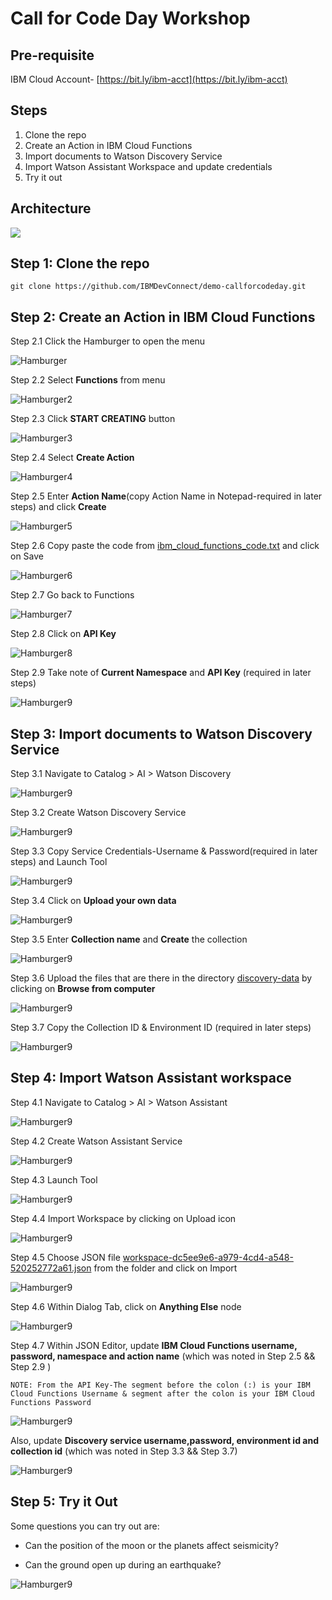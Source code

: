 # Call for Code Day Workshop

## Pre-requisite

IBM Cloud Account- [https://bit.ly/ibm-acct](https://bit.ly/ibm-acct)

## Steps

1. Clone the repo
2. Create an Action in IBM Cloud Functions
3. Import documents to Watson Discovery Service
4. Import Watson Assistant Workspace and update credentials
5. Try it out

## Architecture

![](readme-images/architecture.png)

## Step 1: Clone the repo

`git clone https://github.com/IBMDevConnect/demo-callforcodeday.git`

## Step 2: Create an Action in IBM Cloud Functions

Step 2.1 Click the Hamburger to open the menu

  ![Hamburger](readme-images/1.png)

Step 2.2 Select **Functions** from menu

  ![Hamburger2](readme-images/2.png)

Step 2.3 Click **START CREATING** button

  ![Hamburger3](readme-images/3.png)

Step 2.4 Select **Create Action**

  ![Hamburger4](readme-images/4.png)

Step 2.5 Enter **Action Name**(copy Action Name in Notepad-required in later steps) and click **Create**

  ![Hamburger5](readme-images/5.png)

Step 2.6 Copy paste the code from [ibm_cloud_functions_code.txt](https://github.com/IBMDevConnect/demo-callforcodeday/blob/master/ibm_cloud_functions_code.txt) and click on Save

![Hamburger6](readme-images/6.png)

Step 2.7 Go back to Functions

  ![Hamburger7](readme-images/7.png)

Step 2.8 Click on **API Key**

  ![Hamburger8](readme-images/8.png)

Step 2.9 Take note of **Current Namespace** and **API Key** (required in later steps)

  ![Hamburger9](readme-images/9.png)

## Step 3: Import documents to Watson Discovery Service

Step 3.1 Navigate to Catalog > AI > Watson Discovery

![Hamburger9](readme-images/18.png)

Step 3.2 Create Watson Discovery Service

![Hamburger9](readme-images/19.png)

Step 3.3 Copy Service Credentials-Username & Password(required in later steps) and Launch Tool

![Hamburger9](readme-images/21.png)

Step 3.4 Click on **Upload your own data**

![Hamburger9](readme-images/22.png)

Step 3.5 Enter **Collection name** and **Create** the collection

![Hamburger9](readme-images/23.png)

Step 3.6 Upload the files that are there in the directory [discovery-data](https://github.com/IBMDevConnect/demo-callforcodeday/tree/master/discovery-data) by clicking on **Browse from computer**

![Hamburger9](readme-images/24.png)

Step 3.7 Copy the Collection ID & Environment ID (required in later steps)

![Hamburger9](readme-images/25.png)

## Step 4: Import Watson Assistant workspace

Step 4.1 Navigate to Catalog > AI > Watson Assistant

![Hamburger9](readme-images/10.png)

Step 4.2 Create Watson Assistant Service

![Hamburger9](readme-images/11.png)

Step 4.3 Launch Tool

![Hamburger9](readme-images/12.png)

Step 4.4 Import Workspace by clicking on Upload icon

![Hamburger9](readme-images/13.png)

Step 4.5 Choose JSON file [workspace-dc5ee9e6-a979-4cd4-a548-520252772a61.json](https://github.com/IBMDevConnect/demo-callforcodeday/blob/master/workspace-dc5ee9e6-a979-4cd4-a548-520252772a61.json) from the folder and click on Import

![Hamburger9](readme-images/14.png)

Step 4.6 Within Dialog Tab, click on **Anything Else** node

![Hamburger9](readme-images/15.png)

Step 4.7 Within JSON Editor, update **IBM Cloud Functions username, password, namespace and action name** (which was noted in Step 2.5 && Step 2.9 )

`NOTE: From the API Key-The segment before the colon (:) is your IBM Cloud Functions Username & segment after the colon is your IBM Cloud Functions Password`

![Hamburger9](readme-images/16.png)

Also, update **Discovery service username,password, environment id and collection id** (which was noted in Step 3.3 && Step 3.7)

![Hamburger9](readme-images/17.png)

## Step 5: Try it Out

Some questions you can try out are:

* Can the position of the moon or the planets affect seismicity?

* Can the ground open up during an earthquake?

![Hamburger9](readme-images/20.png)

